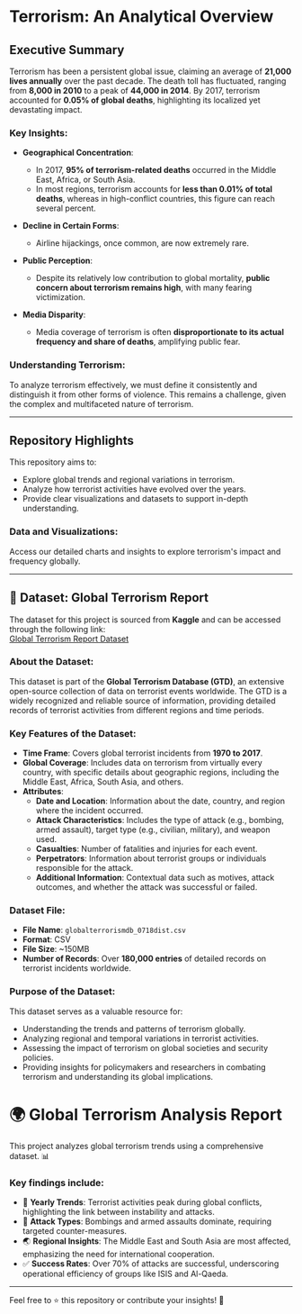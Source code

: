 
# Terrorism: An Analytical Overview

## Executive Summary

Terrorism has been a persistent global issue, claiming an average of **21,000 lives annually** over the past decade. The death toll has fluctuated, ranging from **8,000 in 2010** to a peak of **44,000 in 2014**. By 2017, terrorism accounted for **0.05% of global deaths**, highlighting its localized yet devastating impact.

### Key Insights:
- **Geographical Concentration**: 
  - In 2017, **95% of terrorism-related deaths** occurred in the Middle East, Africa, or South Asia.
  - In most regions, terrorism accounts for **less than 0.01% of total deaths**, whereas in high-conflict countries, this figure can reach several percent.

- **Decline in Certain Forms**: 
  - Airline hijackings, once common, are now extremely rare.

- **Public Perception**: 
  - Despite its relatively low contribution to global mortality, **public concern about terrorism remains high**, with many fearing victimization.

- **Media Disparity**: 
  - Media coverage of terrorism is often **disproportionate to its actual frequency and share of deaths**, amplifying public fear.

### Understanding Terrorism:
To analyze terrorism effectively, we must define it consistently and distinguish it from other forms of violence. This remains a challenge, given the complex and multifaceted nature of terrorism.

---

## Repository Highlights
This repository aims to:
- Explore global trends and regional variations in terrorism.
- Analyze how terrorist activities have evolved over the years.
- Provide clear visualizations and datasets to support in-depth understanding.

### Data and Visualizations:
Access our detailed charts and insights to explore terrorism's impact and frequency globally.

---
## 📂 Dataset: Global Terrorism Report

The dataset for this project is sourced from **Kaggle** and can be accessed through the following link:  
[Global Terrorism Report Dataset](https://www.kaggle.com/code/harshjaiswal/global-terrorism-report/input?select=globalterrorismdb_0718dist.csv)  

### About the Dataset:
This dataset is part of the **Global Terrorism Database (GTD)**, an extensive open-source collection of data on terrorist events worldwide. The GTD is a widely recognized and reliable source of information, providing detailed records of terrorist activities from different regions and time periods.

### Key Features of the Dataset:
- **Time Frame**: Covers global terrorist incidents from **1970 to 2017**.
- **Global Coverage**: Includes data on terrorism from virtually every country, with specific details about geographic regions, including the Middle East, Africa, South Asia, and others.
- **Attributes**:
  - **Date and Location**: Information about the date, country, and region where the incident occurred.
  - **Attack Characteristics**: Includes the type of attack (e.g., bombing, armed assault), target type (e.g., civilian, military), and weapon used.
  - **Casualties**: Number of fatalities and injuries for each event.
  - **Perpetrators**: Information about terrorist groups or individuals responsible for the attack.
  - **Additional Information**: Contextual data such as motives, attack outcomes, and whether the attack was successful or failed.

### Dataset File:
- **File Name**: `globalterrorismdb_0718dist.csv`
- **Format**: CSV
- **File Size**: ~150MB
- **Number of Records**: Over **180,000 entries** of detailed records on terrorist incidents worldwide.

### Purpose of the Dataset:
This dataset serves as a valuable resource for:
- Understanding the trends and patterns of terrorism globally.
- Analyzing regional and temporal variations in terrorist activities.
- Assessing the impact of terrorism on global societies and security policies.
- Providing insights for policymakers and researchers in combating terrorism and understanding its global implications.


# 🌍 Global Terrorism Analysis Report

This project analyzes global terrorism trends using a comprehensive dataset. 📊 

### Key findings include:
- 📅 **Yearly Trends**: Terrorist activities peak during global conflicts, highlighting the link between instability and attacks.
- 🎯 **Attack Types**: Bombings and armed assaults dominate, requiring targeted counter-measures.
- 🌏 **Regional Insights**: The Middle East and South Asia are most affected, emphasizing the need for international cooperation.
- ✅ **Success Rates**: Over 70% of attacks are successful, underscoring operational efficiency of groups like ISIS and Al-Qaeda.

---

Feel free to ⭐ this repository or contribute your insights! 🚀



